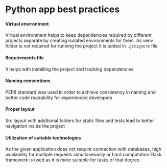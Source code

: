 # Python app best practices

#### Virtual environment

Virtual environment helps to keep dependencies required by different projects separate by creating isolated environments for them. As venv folder is not required for running the project it is added in `.gitignore` file

#### Requirements file

It helps with installing the project and tracking dependencies

#### Naming conventions

PEP8 standard was used in order to achieve consistency in naming and better code readability for experienced developers

#### Proper layout

Src layout with additional folders for static files and tests lead to better navigation inside the project

#### Utilization of suitable technologies

As the given application does not require connection with databases, high availability for multiple requests simultaneously or hard computation Flask framework is used as it is more suitable for tasks of that degree.